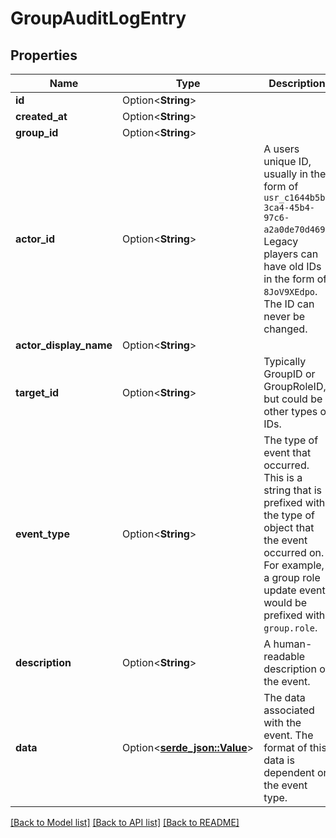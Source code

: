 # GroupAuditLogEntry

## Properties

Name | Type | Description | Notes
------------ | ------------- | ------------- | -------------
**id** | Option<**String**> |  | [optional]
**created_at** | Option<**String**> |  | [optional]
**group_id** | Option<**String**> |  | [optional]
**actor_id** | Option<**String**> | A users unique ID, usually in the form of `usr_c1644b5b-3ca4-45b4-97c6-a2a0de70d469`. Legacy players can have old IDs in the form of `8JoV9XEdpo`. The ID can never be changed. | [optional]
**actor_display_name** | Option<**String**> |  | [optional]
**target_id** | Option<**String**> | Typically GroupID or GroupRoleID, but could be other types of IDs. | [optional]
**event_type** | Option<**String**> | The type of event that occurred. This is a string that is prefixed with the type of object that the event occurred on. For example, a group role update event would be prefixed with `group.role`. | [optional][default to group.update]
**description** | Option<**String**> | A human-readable description of the event. | [optional]
**data** | Option<[**serde_json::Value**](.md)> | The data associated with the event. The format of this data is dependent on the event type. | [optional]

[[Back to Model list]](../README.md#documentation-for-models) [[Back to API list]](../README.md#documentation-for-api-endpoints) [[Back to README]](../README.md)


